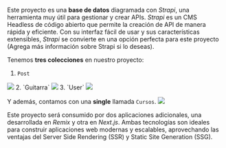 Este proyecto es una **base de datos** diagramada con _Strapi_, una herramienta muy útil para gestionar y crear APIs. _Strapi_ es un CMS Headless de código abierto que permite la creación de API de manera rápida y eficiente. Con su interfaz fácil de usar y sus características extensibles, _Strapi_ se convierte en una opción perfecta para este proyecto (Agrega más información sobre Strapi si lo deseas).

Tenemos **tres colecciones** en nuestro proyecto:

1. `Post`
<img src="https://i.ibb.co/gwPMygP/Captura-desde-2023-03-26-17-29-54.png">
2. `Guitarra`
<img src="https://i.ibb.co/nzkF1Cx/Captura-desde-2023-03-26-17-29-59.png">
3. `User`
<img src="https://i.ibb.co/9gV9Nxz/Captura-desde-2023-03-26-17-29-50.png">

Y además, contamos con una **single** llamada `Cursos`. 
<img src="https://i.ibb.co/0BvK9TR/Captura-desde-2023-03-26-17-30-06.png">


Este proyecto será consumido por dos aplicaciones adicionales, una desarrollada en _Remix_ y otra en _Next.js_. Ambas tecnologías son ideales para construir aplicaciones web modernas y escalables, aprovechando las ventajas del Server Side Rendering (SSR) y Static Site Generation (SSG).



